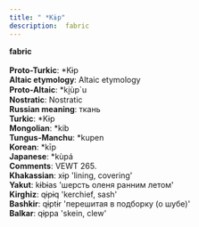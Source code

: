 ```yaml
---
title: " *Kɨp"
description:  fabric
---
```

<strong> fabric</strong><br><br>
<strong>Proto-Turkic</strong>:  *Kɨp<br>
<strong>Altaic etymology</strong>:  Altaic etymology<br>
<strong> Proto-Altaic</strong>:  *ki̯ùp`u<br>
<strong>Nostratic</strong>:  Nostratic<br>
<strong>Russian meaning</strong>:  ткань<br>
<strong>Turkic</strong>:  *Kɨp<br>
<strong>Mongolian</strong>:  *kib<br>
<strong>Tungus-Manchu</strong>:  *kupen<br>
<strong>Korean</strong>:  *kīp<br>
<strong>Japanese</strong>:  *kùpá<br>
<strong>Comments</strong>:  VEWT 265.<br>
<strong>Khakassian</strong>:  xɨp 'lining, covering'<br>
<strong>Yakut</strong>:  kɨbɨas 'шерсть оленя ранним летом'<br>
<strong>Kirghiz</strong>:  qɨpɨq 'kerchief, sash'<br>
<strong>Bashkir</strong>:  qɨptɨr 'перешитая в подборку (о шубе)'<br>
<strong>Balkar</strong>:  qɨppa 'skein, clew'<br>


